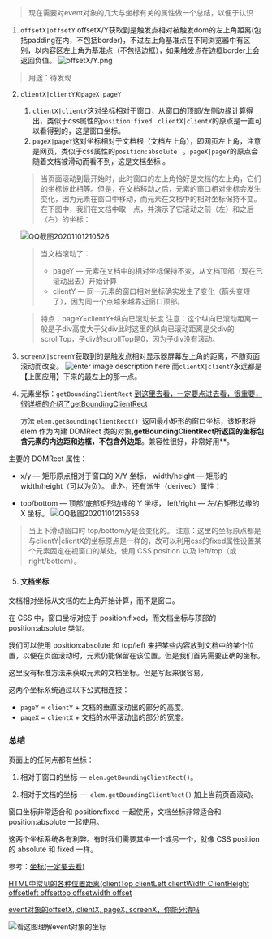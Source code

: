 <!--
 * @Author: your name
 * @Date: 2020-11-01 20:36:31
 * @LastEditTime: 2020-11-01 22:14:23
 * @LastEditors: Please set LastEditors
 * @Description: In User Settings Edit
 * @FilePath: \leetcodee:\JSWorkSpace\lifelong-learn\js\dom\event对象的offsetX, clientX, pageX, screenX.md
-->
>现在需要对event对象的几大与坐标有关的属性做一个总结，以便于认识 

1. `offsetX|offsetY`
offsetX/Y获取到是触发点相对被触发dom的左上角距离(包括padding在内，不包括border)，不过左上角基准点在不同浏览器中有区别，以内容区左上角为基准点（不包括边框），如果触发点在边框border上会返回负值。
![offsetX/Y.png](https://upload-images.jianshu.io/upload_images/706345-bce478abf4183f84.png?imageMogr2/auto-orient/strip|imageView2/2/w/458/format/webp) 
>用途：待发现
 
 2. `clientX|clientY和pageX|pageY`
     1. `clientX|clientY`这对坐标相对于窗口，从窗口的顶部/左侧边缘计算得出，类似于css属性的`position:fixed ` `clientX|clientY`的原点是一直可以看得到的，这是窗口坐标。
     2. `pageX|pageY`这对坐标相对于文档根（文档左上角），即网页左上角，注意是网页，类似于css属性的`position:absolute ` 。`pageX|pageY`的原点会随着文档被滑动而看不到，这是文档坐标 。
     >当页面滚动到最开始时，此时窗口的左上角恰好是文档的左上角，它们的坐标彼此相等。但是，在文档移动之后，元素的窗口相对坐标会发生变化，因为元素在窗口中移动，而元素在文档中的相对坐标保持不变。在下图中，我们在文档中取一点，并演示了它滚动之前（左）和之后（右）的坐标： 
     
     ![QQ截图20201101210526](https://i.loli.net/2020/11/01/BixaZgG9dzyQXs1.jpg)
     > 当文档滚动了：
     > - pageY — 元素在文档中的相对坐标保持不变，从文档顶部（现在已滚动出去）开始计算
     > - clientY — 同一元素的窗口相对坐标确实发生了变化（箭头变短了），因为同一个点越来越靠近窗口顶部。 

    >特点：pageY=clientY+纵向已滚动长度
    >注意：这个纵向已滚动距离一般是子div高度大于父div此时这里的纵向已滚动距离是父div的scrollTop，子div的scrollTop是0，因为子div没有滚动。
 3. `screenX|screenY`获取到的是触发点相对显示器屏幕左上角的距离，不随页面滚动而改变。
 ![enter image description here](https://upload-images.jianshu.io/upload_images/706345-6b0be53496e58a18.png?imageMogr2/auto-orient/strip|imageView2/2/w/949/format/webp)
 而`clientX|clientY`永远都是【上图应用】下来的最左上的那一点。

 4. 元素坐标：`getBoundingClientRect` 
    [到这里去看，一定要点进去看，很重要，很详细的介绍了getBoundingClientRect](https://zh.javascript.info/coordinates#yuan-su-zuo-biao-getboundingclientrect)

    方法 `elem.getBoundingClientRect() `返回最小矩形的窗口坐标，该矩形将 elem 作为内建 DOMRect 类的对象,**getBoundingClientRect所返回的坐标包含元素的内边距和边框，不包含外边距**。兼容性很好，非常好用**。

主要的 DOMRect 属性：

+ x/y — 矩形原点相对于窗口的 X/Y 坐标，
width/height — 矩形的 width/height（可以为负）。
此外，还有派生（derived）属性：

+ top/bottom — 顶部/底部矩形边缘的 Y 坐标，
left/right — 左/右矩形边缘的 X 坐标。
![QQ截图20201101215658](https://i.loli.net/2020/11/01/2v7mEUCyk9qojSN.jpg)

>当上下滑动窗口时 top/bottom/y是会变化的。
>注意：这里的坐标原点都是与clientY|clientX的坐标原点是一样的，故可以利用css的fixed属性设置某个元素固定在视窗口的某处，使用 CSS position 以及 left/top（或 right/bottom）。

5. #### 文档坐标
文档相对坐标从文档的左上角开始计算，而不是窗口。

在 CSS 中，窗口坐标对应于 position:fixed，而文档坐标与顶部的 position:absolute 类似。

我们可以使用 position:absolute 和 top/left 来把某些内容放到文档中的某个位置，以便在页面滚动时，元素仍能保留在该位置。但是我们首先需要正确的坐标。

这里没有标准方法来获取元素的文档坐标。但是写起来很容易。

这两个坐标系统通过以下公式相连接：
+ `pageY` = `clientY` + 文档的垂直滚动出的部分的高度。
+ `pageX` = `clientX` + 文档的水平滚动出的部分的宽度。


### 总结
页面上的任何点都有坐标：

1. 相对于窗口的坐标 — `elem.getBoundingClientRect()`。

2. 相对于文档的坐标 —` elem.getBoundingClientRect()` 加上当前页面滚动。

窗口坐标非常适合和 position:fixed 一起使用，文档坐标非常适合和 position:absolute 一起使用。

这两个坐标系统各有利弊。有时我们需要其中一个或另一个，就像 CSS position 的 absolute 和 fixed 一样。

参考：[坐标(一定要去看)](https://zh.javascript.info/coordinates#yuan-su-zuo-biao-getboundingclientrect)

[HTML中常见的各种位置距离(clientTop clientLeft clientWidth ClientHeight offsetleft offsettop offsetwidth offset](https://blog.csdn.net/zxf13598202302/article/details/51162664)

[event对象的offsetX, clientX, pageX, screenX，你能分清吗](https://www.jianshu.com/p/9afff6038bf5)

![看这图理解event对象的坐标](https://upload-images.jianshu.io/upload_images/706345-a4d8d293324e9bf2.png?imageMogr2/auto-orient/strip|imageView2/2/w/1200/format/webp)
